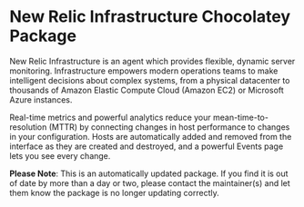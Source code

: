 ﻿# New Relic Infrastructure Chocolatey Package

New Relic Infrastructure is an agent which provides flexible, dynamic
server monitoring. Infrastructure empowers modern operations teams to make 
intelligent decisions about complex systems, from a physical datacenter to 
thousands of Amazon Elastic Compute Cloud (Amazon EC2) or Microsoft Azure 
instances.

Real-time metrics and powerful analytics reduce your mean-time-to-resolution 
(MTTR) by connecting changes in host performance to changes in your configuration. 
Hosts are automatically added and removed from the interface as they are created 
and destroyed, and a powerful Events page lets you see every change.

**Please Note**: This is an automatically updated package. If you find it is 
out of date by more than a day or two, please contact the maintainer(s) and
let them know the package is no longer updating correctly.